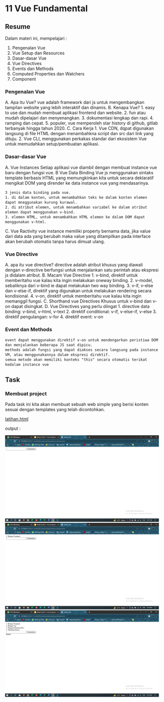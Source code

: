 # 11 Vue Fundamental

## Resume
Dalam materi ini, mempelajari :
1. Pengenalan Vue
2. Vue Setup dan Resources
3. Dasar-dasar Vue
4. Vue Directives
5. Events dan Methods
6. Computed Properties dan Watchers
7. Component

### Pengenalan Vue
A. Apa itu Vue?
    vue adalah framework dari js untuk mengembangkan tampilan website yang lebih interaktif dan dinamis.
B. Kenapa Vue?
    1. easy to use dan mudah membuat aplikasi frontend dan website.
    2. fun atau mudah dipelajari dan menyenangkan.
    3. dokumentasi lengkap dan rapi.
    4. ramping dan cepat.
    5. populer, vue memperoleh star history di github, gitlab terbanyak hingga tahun 2020.
C. Cara Kerja
    1. Vue CDN, dqpat digunakan langsung di file HTML dengan menambahkna script dan src dari link yang dituju.
    2. Vue CLI, menggunakan perkakas standar dari ekosistem Vue untuk memudahkan setup/pembuatan aplikasi.

### Dasar-dasar Vue
A. Vue Instances
    Setiap aplikasi vue diambil dengan membuat instance vue baru dengan fungsi vue.
B Vue Data Binding
    Vue js menggunakan sintaks template berbasis HTML yang memungkinkan kita untuk secara deklaratif mengikat DOM yang dirender ke data instance vue yang mendasarinya.

    3 jenis data binding pada vue.
    1. di dalam konten, untuk menambahkan teks ke dalam konten elemen dapat mneggunakan kurung kurawal.
    2. di atribut elemen, untuk menambahkan variabel ke dalam atribut elemen dapat menggunakan v-bind.
    3. elemen HTML, untuk menambahkan HTML elemen ke dalam DOM dapat menggunakan v-html.
C. Vue Ractivity
    vue instance memiliki property bernama data, jika value dari data ada yang berubah maka value yang ditampilkan pada interface akan berubah otomatis tanpa harus dimuat ulang.

### Vue Directive
A. apa itu vue directive?
    directive adalah atribut khusus yang diawali dengan v-directive berfungsi untuk menjalankan satu perintah atau ekspresi js didalam atribut.
B. Macam Vue Directive
    1. v-bind, direktif untuk memberitahu vue kalau kita ingin melakukan oneway binding.
    2. v-model, sebaliknya dari v-bind ie dapat melakukan two way binding.
    3. v-if, v-else dan v-else-if, direktif yang digunakan untuk melakukan rendering secara kondisional.
    4. v-on, direktif untuk memberitahu vue kalau kita ingin memanggil fungsi.
C. Shorthand vue Directives 
    Khusus untuk v-bind dan v-on dapat disingkat.
D. Vue Directives yang perlu diingat
    1. directive data binding: v-bind, v-html, v-text
    2. direktif conditional: v-if, v-else-if, v-else
    3. direktif pengulangan: v-for
    4. direktif event: v-on

### Event dan Methods
    event dapat menggunakan direktif v-on untuk mendengarkan peristiwa DOM dan menjalankan beberapa JS saat dipicu.
    methods adalah fungsi yang dapat diakses secara langsung pada instance VM, atau menggunakannya dalam ekspresi direktif.
    semua metode akan memiliki konteks "this" secara otomatis terikat kedalam instance vue


## Task
### Membuat project 
Pada task ini kita akan membuat sebuah web simple yang berisi konten sesuai dengan templates yang telah dicontohkan.

[latihan.html](./praktikum/latihan.html)

output :

![Screenshot 1](./screenshots/img1.png)
![Screenshot 2](./screenshots/img2.png)
![Screenshot 3](./screenshots/img3.png)
